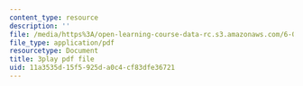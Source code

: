```yaml
---
content_type: resource
description: ''
file: /media/https%3A/open-learning-course-data-rc.s3.amazonaws.com/6-042j-mathematics-for-computer-science-spring-2015/11a3535d15f5925da0c4cf83dfe36721_TUueMeRooBk.pdf
file_type: application/pdf
resourcetype: Document
title: 3play pdf file
uid: 11a3535d-15f5-925d-a0c4-cf83dfe36721
---
```

